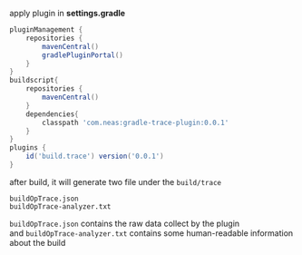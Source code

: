 apply plugin in **settings.gradle**

```groovy
pluginManagement {
    repositories {
        mavenCentral()
        gradlePluginPortal()
    }
}
buildscript{
    repositories {
        mavenCentral()
    }
    dependencies{
        classpath 'com.neas:gradle-trace-plugin:0.0.1'
    }
}
plugins {
    id('build.trace') version('0.0.1')
}
```

after build, it will generate two file under the `build/trace`

```
buildOpTrace.json
buildOpTrace-analyzer.txt
```
`buildOpTrace.json` contains the raw data collect by the plugin  
and `buildOpTrace-analyzer.txt` contains some human-readable information about the build